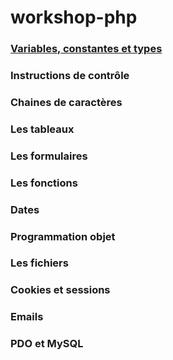 # workshop-php

### [Variables, constantes et types](variables-constantes-types.md)

### Instructions de contrôle

### Chaines de caractères

### Les tableaux

### Les formulaires

### Les fonctions

### Dates

### Programmation objet

### Les fichiers

### Cookies et sessions

### Emails

### PDO et MySQL


